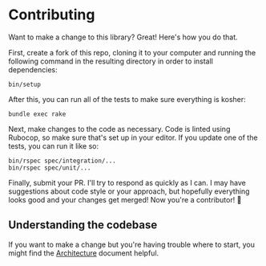 # Contributing

Want to make a change to this library?
Great! Here's how you do that.

First, create a fork of this repo,
cloning it to your computer
and running the following command in the resulting directory
in order to install dependencies:

```
bin/setup
```

After this, you can run all of the tests
to make sure everything is kosher:

```
bundle exec rake
```

Next, make changes to the code as necessary.
Code is linted using Rubocop,
so make sure that's set up in your editor.
If you update one of the tests,
you can run it like so:

```
bin/rspec spec/integration/...
bin/rspec spec/unit/...
```

Finally, submit your PR.
I'll try to respond as quickly as I can.
I may have suggestions about code style or your approach,
but hopefully everything looks good and your changes get merged!
Now you're a contributor! 🎉

## Understanding the codebase

If you want to make a change
but you're having trouble where to start,
you might find the [Architecture](./ARCHITECTURE.md) document helpful.
